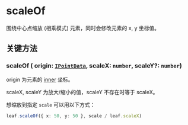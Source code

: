 # scaleOf

围绕中心点缩放 (相乘模式) 元素，同时会修改元素的 x, y 坐标值。

## 关键方法

### scaleOf ( origin: [`IPointData`](../interface/math/Math#ipointdata), scaleX: `number`, scaleY?: `number`)

origin 为元素的 [inner](/guide/basic/coordinate.md) 坐标。

scaleX, scaleY 为放大/缩小的值，scaleY 不存在时等于 scaleX。

想缩放到指定 `scale` 可以用以下方式：

```ts
leaf.scaleOf({ x: 50, y: 50 }, scale / leaf.scaleX)
```

